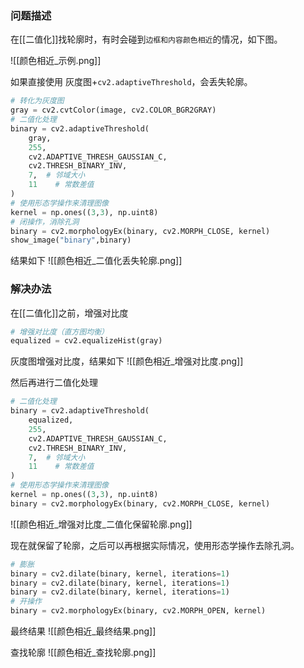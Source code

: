 
### 问题描述
在[[二值化]]找轮廓时，有时会碰到`边框和内容颜色相近`的情况，如下图。

![[颜色相近_示例.png]]

如果直接使用 灰度图+`cv2.adaptiveThreshold`，会丢失轮廓。

```python
# 转化为灰度图
gray = cv2.cvtColor(image, cv2.COLOR_BGR2GRAY)
# 二值化处理
binary = cv2.adaptiveThreshold(
    gray,
    255,
    cv2.ADAPTIVE_THRESH_GAUSSIAN_C,
    cv2.THRESH_BINARY_INV,
    7,  # 邻域大小
    11    # 常数差值
)
# 使用形态学操作来清理图像
kernel = np.ones((3,3), np.uint8)
# 闭操作，消除孔洞
binary = cv2.morphologyEx(binary, cv2.MORPH_CLOSE, kernel)
show_image("binary",binary)
```

结果如下
![[颜色相近_二值化丢失轮廓.png]]


### 解决办法

在[[二值化]]之前，增强对比度

```python
# 增强对比度（直方图均衡）
equalized = cv2.equalizeHist(gray)
```

灰度图增强对比度，结果如下
![[颜色相近_增强对比度.png]]


然后再进行二值化处理

```python
# 二值化处理
binary = cv2.adaptiveThreshold(
    equalized,
    255,
    cv2.ADAPTIVE_THRESH_GAUSSIAN_C,
    cv2.THRESH_BINARY_INV,
    7,  # 邻域大小
    11    # 常数差值
)
# 使用形态学操作来清理图像
kernel = np.ones((3,3), np.uint8)
binary = cv2.morphologyEx(binary, cv2.MORPH_CLOSE, kernel)
```

![[颜色相近_增强对比度_二值化保留轮廓.png]]


现在就保留了轮廓，之后可以再根据实际情况，使用形态学操作去除孔洞。

```python
# 膨胀
binary = cv2.dilate(binary, kernel, iterations=1)
binary = cv2.dilate(binary, kernel, iterations=1)
binary = cv2.dilate(binary, kernel, iterations=1)
# 开操作
binary = cv2.morphologyEx(binary, cv2.MORPH_OPEN, kernel)
```

最终结果
![[颜色相近_最终结果.png]]


查找轮廓
![[颜色相近_查找轮廓.png]]